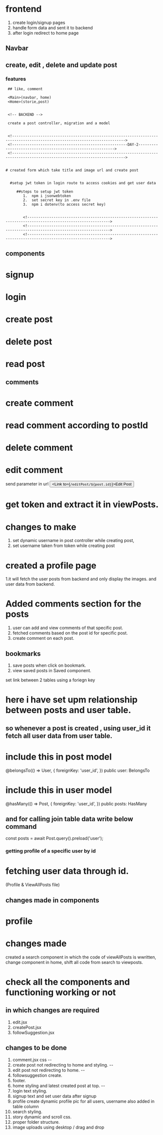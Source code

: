 
 # frontend
  1. create login/signup pages
  2. handle form data and sent it to backend
  3. after login redirect to home page


## Navbar

## create, edit , delete and update post
  ### features
     ## like, comment

     <Main>(navbar, home)
     <Home>(storie,post)


     <!-- BACKEND -->

     create a post controller, migration and a model


     <!-------------------------------------------------------------------------------------------------------------------------->
     <!-----------------------------------------------------DAY-2----------------------------------------------------------->
     <!-------------------------------------------------------------------------------------------------------------------------->


    # created form which take title and image url and create post
      

      #setup jwt token in login route to access cookies and get user data
         
         ##steps to setup jwt token
            1.  npm i jsonwebtoken
            2.  set secret key in .env file
            3.  npm i dotenv(to access secret key)


            <!------------------------------------------------------------------------------------------------------------>
            <!------------------------------------------------------------------------------------------------------------>
            <!------------------------------------------------------------------------------------------------------------>

  ## components
  # signup
  # login
  # create post
  # delete post
  # read post
  ## comments
  # create comment
  # read comment according to postId
  # delete comment
  # edit comment


 
 send parameter in url
<button><Link to={`/editPost/${post.id}`}>Edit Post</Link></button>


# get token and extract it in viewPosts.

 <!----------------------------------------------------------------------------------------------------->
 <!----------------------------------------------------------------------------------------------------->
  # changes to make
   1. set dynamic username in post controller while creating post,
   2. set username taken from token while creating post


# created a profile page
1.it will fetch the user posts from backend and only display the images.
and user data from backend.


# Added comments section for the posts


1. user can add and view comments of that specific post.
2. fetched comments based on the post id for specific post.
3. create comment on each post.


## bookmarks
1. save posts when click on bookmark.
2. view saved posts in Saved component.


<!------------------------------------------------------------------------------------------------->
<!------------------------------------------------------------------------------------------------->
<!------------------------------------------------------------------------------------------------->
<!------------------------------------------linking tables----------------------------------------->

set link between 2 tables using a foriegn key
# here i have set upm relationship between posts and user table.
## so whenever a post is created , using user_id it fetch all user data from user table.


#  include this  in post model
@belongsTo(() => User, {
  foreignKey: 'user_id',
})
public user: BelongsTo<typeof User>


# include this in user model
 @hasMany(() => Post, {
    foreignKey: 'user_id',
  })
  public posts: HasMany<typeof Post>


## and for calling join table data write below command
   const posts = await Post.query().preload('user');


### getting profile of a specific user by id
 # fetching user data through id.
 (Profile & ViewAllPosts file)


 ## changes made in components

 # profile


 # changes made

 created a search component in which the code of viewAllPosts is wwritten, 
 change component in home,
 shift all code from search to viewposts.

 # check all the components and functioning working or not

 ## in which changes are required
 1. edit.jsx
 2. createPost.jsx
 3. followSuggestion.jsx



 ## changes to be done

 1. comment.jsx css --
 2. create post not redirecting to home and styling. --
 3. edit post not redirecting to home. --
 4. followsuggestion create.
 5. footer.
 6. home styling and latest created post at top. --
 7. login text styling.
 8. signup text and set user data after signup
 9. profile create dynamic profile pic for all users, username also added in table column
 10. search styling.
 11. story dynamic and scroll css.
 12. proper folder structure.
 13. image uploads using desktop / drag and drop